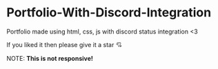 # Portfolio-With-Discord-Integration

Portfolio made using html, css, js with discord status integration <3

If you liked it then please give it a star 💘

NOTE: **This is not responsive!**
